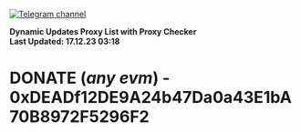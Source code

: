 [![Telegram channel](https://img.shields.io/endpoint?url=https://runkit.io/damiankrawczyk/telegram-badge/branches/master?url=https://t.me/n4z4v0d)](https://t.me/n4z4v0d) 

**Dynamic Updates Proxy List with Proxy Checker**  
**Last Updated: 17.12.23 03:18**

# DONATE (_any evm_) - 0xDEADf12DE9A24b47Da0a43E1bA70B8972F5296F2
